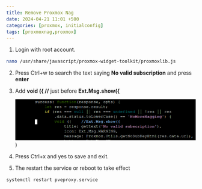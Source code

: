 ```yaml
---
title: Remove Proxmox Nag
date: 2024-04-21 11:01 +500
categories: [proxmox, initialconfig]
tags: [proxmoxnag,proxmox]
---
```


1. Login with root account. 

```bash
nano /usr/share/javascript/proxmox-widget-toolkit/proxmoxlib.js
```

2. Press Ctrl+w to search the text saying **No valid subscription** and press **enter**

3. Add **void ({    //** just before **Ext.Msg.show({**
   
   ![like this](/assets/proxmoxnag.png))

4. Press Ctrl+x and yes to save and exit.
5. The restart the service or reboot to take effect

```bash
systemctl restart pveproxy.service
```
